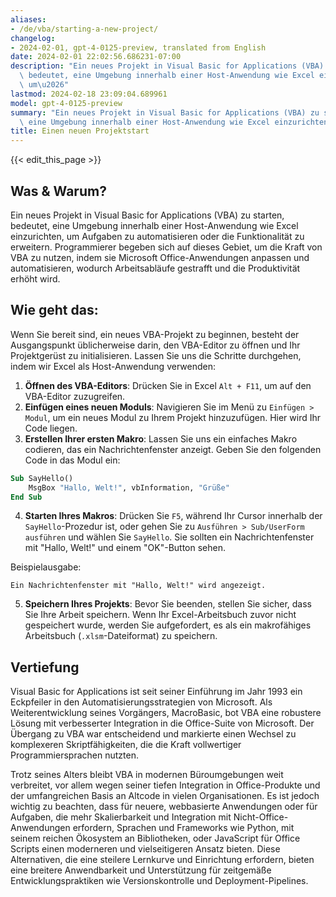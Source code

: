 ```yaml
---
aliases:
- /de/vba/starting-a-new-project/
changelog:
- 2024-02-01, gpt-4-0125-preview, translated from English
date: 2024-02-01 22:02:56.686231-07:00
description: "Ein neues Projekt in Visual Basic for Applications (VBA) zu starten,\
  \ bedeutet, eine Umgebung innerhalb einer Host-Anwendung wie Excel einzurichten,\
  \ um\u2026"
lastmod: 2024-02-18 23:09:04.689961
model: gpt-4-0125-preview
summary: "Ein neues Projekt in Visual Basic for Applications (VBA) zu starten, bedeutet,\
  \ eine Umgebung innerhalb einer Host-Anwendung wie Excel einzurichten, um\u2026"
title: Einen neuen Projektstart
---
```


{{< edit_this_page >}}

## Was & Warum?

Ein neues Projekt in Visual Basic for Applications (VBA) zu starten, bedeutet, eine Umgebung innerhalb einer Host-Anwendung wie Excel einzurichten, um Aufgaben zu automatisieren oder die Funktionalität zu erweitern. Programmierer begeben sich auf dieses Gebiet, um die Kraft von VBA zu nutzen, indem sie Microsoft Office-Anwendungen anpassen und automatisieren, wodurch Arbeitsabläufe gestrafft und die Produktivität erhöht wird.

## Wie geht das:

Wenn Sie bereit sind, ein neues VBA-Projekt zu beginnen, besteht der Ausgangspunkt üblicherweise darin, den VBA-Editor zu öffnen und Ihr Projektgerüst zu initialisieren. Lassen Sie uns die Schritte durchgehen, indem wir Excel als Host-Anwendung verwenden:

1. **Öffnen des VBA-Editors**: Drücken Sie in Excel `Alt + F11`, um auf den VBA-Editor zuzugreifen.
2. **Einfügen eines neuen Moduls**: Navigieren Sie im Menü zu `Einfügen > Modul`, um ein neues Modul zu Ihrem Projekt hinzuzufügen. Hier wird Ihr Code liegen.
3. **Erstellen Ihrer ersten Makro**: Lassen Sie uns ein einfaches Makro codieren, das ein Nachrichtenfenster anzeigt. Geben Sie den folgenden Code in das Modul ein:

```vb
Sub SayHello()
    MsgBox "Hallo, Welt!", vbInformation, "Grüße"
End Sub
```

4. **Starten Ihres Makros**: Drücken Sie `F5`, während Ihr Cursor innerhalb der `SayHello`-Prozedur ist, oder gehen Sie zu `Ausführen > Sub/UserForm ausführen` und wählen Sie `SayHello`. Sie sollten ein Nachrichtenfenster mit "Hallo, Welt!" und einem "OK"-Button sehen.

Beispielausgabe:

```plaintext
Ein Nachrichtenfenster mit "Hallo, Welt!" wird angezeigt.
```

5. **Speichern Ihres Projekts**: Bevor Sie beenden, stellen Sie sicher, dass Sie Ihre Arbeit speichern. Wenn Ihr Excel-Arbeitsbuch zuvor nicht gespeichert wurde, werden Sie aufgefordert, es als ein makrofähiges Arbeitsbuch (`.xlsm`-Dateiformat) zu speichern.

## Vertiefung

Visual Basic for Applications ist seit seiner Einführung im Jahr 1993 ein Eckpfeiler in den Automatisierungsstrategien von Microsoft. Als Weiterentwicklung seines Vorgängers, MacroBasic, bot VBA eine robustere Lösung mit verbesserter Integration in die Office-Suite von Microsoft. Der Übergang zu VBA war entscheidend und markierte einen Wechsel zu komplexeren Skriptfähigkeiten, die die Kraft vollwertiger Programmiersprachen nutzten.

Trotz seines Alters bleibt VBA in modernen Büroumgebungen weit verbreitet, vor allem wegen seiner tiefen Integration in Office-Produkte und der umfangreichen Basis an Altcode in vielen Organisationen. Es ist jedoch wichtig zu beachten, dass für neuere, webbasierte Anwendungen oder für Aufgaben, die mehr Skalierbarkeit und Integration mit Nicht-Office-Anwendungen erfordern, Sprachen und Frameworks wie Python, mit seinem reichen Ökosystem an Bibliotheken, oder JavaScript für Office Scripts einen moderneren und vielseitigeren Ansatz bieten. Diese Alternativen, die eine steilere Lernkurve und Einrichtung erfordern, bieten eine breitere Anwendbarkeit und Unterstützung für zeitgemäße Entwicklungspraktiken wie Versionskontrolle und Deployment-Pipelines.
